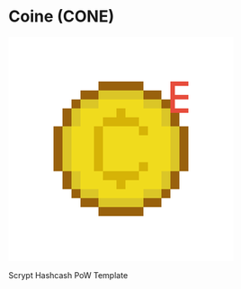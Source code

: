 Coine (CONE)
===========

![Coine  logo](https://raw.githubusercontent.com/coinecrypto/coine/master/coine.png)


Scrypt Hashcash PoW Template
